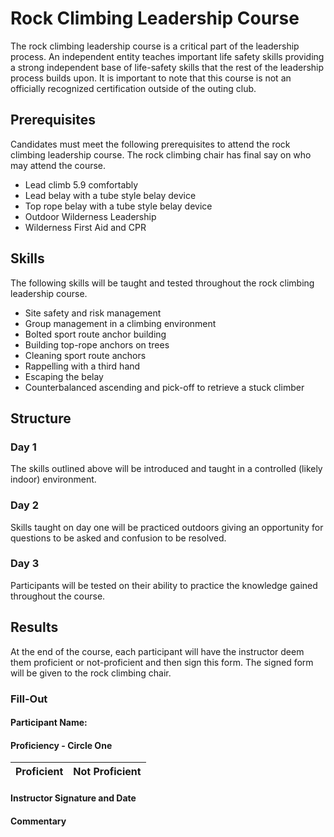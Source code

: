 # Rock Climbing Leadership Course

The rock climbing leadership course is a critical part of the leadership process. An independent entity teaches important life safety skills providing a strong independent base of life-safety skills that the rest of the leadership process builds upon. It is important to note that this course is not an officially recognized certification outside of the outing club.  

## Prerequisites

Candidates must meet the following prerequisites to attend the rock climbing leadership course. The rock climbing chair has final say on who may attend the course.

- Lead climb 5.9 comfortably
- Lead belay with a tube style belay device
- Top rope belay with a tube style belay device
- Outdoor Wilderness Leadership
- Wilderness First Aid and CPR

## Skills

The following skills will be taught and tested throughout the rock climbing leadership course.  

- Site safety and risk management
- Group management in a climbing environment
- Bolted sport route anchor building
- Building top-rope anchors on trees
- Cleaning sport route anchors
- Rappelling with a third hand
- Escaping the belay
- Counterbalanced ascending and pick-off to retrieve a stuck climber

## Structure

### Day 1

The skills outlined above will be introduced and taught in a controlled (likely indoor) environment.

### Day 2

Skills taught on day one will be practiced outdoors giving an opportunity for questions to be asked and confusion to be resolved.  

### Day 3

Participants will be tested on their ability to practice the knowledge gained throughout the course.

## Results

At the end of the course, each participant will have the instructor deem them proficient or not-proficient and then sign this form. The signed form will be given to the rock climbing chair.  

### Fill-Out

#### Participant Name:

#### Proficiency - Circle One

| Proficient | Not Proficient |
| --- | --- |

#### Instructor Signature and Date

#### Commentary
